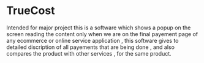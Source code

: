 # TrueCost
Intended for major project this is a software which shows a popup on the screen reading the content only when we are on the final payement page of any ecommerce or online service application , this software gives to detailed discription of all payements that are being done , and also compares the product with other services , for the same product. 
